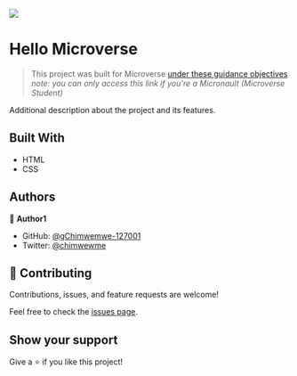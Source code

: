 ![](https://img.shields.io/badge/Microverse-blueviolet)

# Hello Microverse

> This project was built for Microverse [under these guidance objectives](https://github.com/microverseinc/curriculum-transversal-skills/blob/main/documentation/hello_microverse_project.md)
> _note: you can only access this link if you're a Micronault (Microverse Student)_

Additional description about the project and its features.

## Built With

- HTML
- CSS

## Authors

👤 **Author1**

- GitHub: [@gChimwemwe-127001](https://github.com/gChimwemwe-127001)
- Twitter: [@chimwewme](https://twitter.com/chimwewme)

## 🤝 Contributing

Contributions, issues, and feature requests are welcome!

Feel free to check the [issues page](./issues/).

## Show your support

Give a ⭐️ if you like this project!
